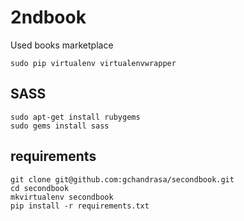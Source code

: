 2ndbook
=======

Used books marketplace

    sudo pip virtualenv virtualenvwrapper

SASS
----

    sudo apt-get install rubygems
    sudo gems install sass


requirements
------------

    git clone git@github.com:gchandrasa/secondbook.git
    cd secondbook
    mkvirtualenv secondbook
    pip install -r requirements.txt
